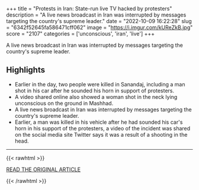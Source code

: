 +++
title = "Protests in Iran: State-run live TV hacked by protesters"
description = "A live news broadcast in Iran was interrupted by messages targeting the country's supreme leader."
date = "2022-10-09 16:22:28"
slug = "6342f52645fa586471cff062"
image = "https://i.imgur.com/kUReZkB.jpg"
score = "2107"
categories = ['unconscious', 'iran', 'live']
+++

A live news broadcast in Iran was interrupted by messages targeting the country's supreme leader.

## Highlights

- Earlier in the day, two people were killed in Sanandaj, including a man shot in his car after he sounded his horn in support of protesters.
- A video shared online also showed a woman shot in the neck lying unconscious on the ground in Mashhad.
- A live news broadcast in Iran was interrupted by messages targeting the country's supreme leader.
- Earlier, a man was killed in his vehicle after he had sounded his car's horn in his support of the protesters, a video of the incident was shared on the social media site Twitter says it was a result of a shooting in the head.

---

{{< rawhtml >}}
  <p class="article-category">
    <a target="_blank" href="https://www.bbc.com/news/world-middle-east-63188795">READ THE ORIGINAL ARTICLE</a>
  </p>
{{< /rawhtml >}}
